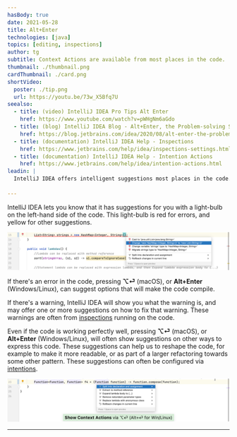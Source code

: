 ```yaml
---
hasBody: true
date: 2021-05-28
title: Alt+Enter
technologies: [java]
topics: [editing, inspections]
author: tg
subtitle: Context Actions are available from most places in the code. 
thumbnail: ./thumbnail.png
cardThumbnail: ./card.png
shortVideo:
  poster: ./tip.png
  url: https://youtu.be/73w_X5Bfq7U
seealso:
  - title: (video) IntelliJ IDEA Pro Tips Alt Enter
    href: https://www.youtube.com/watch?v=pWHgNm6aGdo
  - title: (blog) IntelliJ IDEA Blog - Alt+Enter, the Problem-solving Shortcut
    href: https://blog.jetbrains.com/idea/2020/08/alt-enter-the-problem-solving-shortcut/
  - title: (documentation) IntelliJ IDEA Help - Inspections
    href: https://www.jetbrains.com/help/idea/inspections-settings.html
  - title: (documentation) IntelliJ IDEA Help - Intention Actions
    href: https://www.jetbrains.com/help/idea/intention-actions.html
leadin: |
  IntelliJ IDEA offers intelligent suggestions most places in the code. It can offer fixes for compiler errors and inspection warnings. It can even use intentions to suggest other ways in which you could write code even if there's no warning or error.

---
```


  IntelliJ IDEA lets you know that it has suggestions for you with a light-bulb on the left-hand side of the code. This light-bulb is red for errors, and yellow for other suggestions.

  ![Alt Enter on errors](red-light-bulb.png)

  If there's an error in the code, pressing **⌥⏎** (macOS), or **Alt+Enter** (Windows/Linux), can suggest options that will make the code compile.

  If there's a warning, IntelliJ IDEA will show you what the warning is, and may offer one or more suggestions on how to fix that warning. These warnings are often from [inspections](../../topics/inspections/) running on the code.

  Even if the code is working perfectly well, pressing **⌥⏎** (macOS), or **Alt+Enter** (Windows/Linux), will often show suggestions on other ways to express this code. These suggestions can help us to reshape the code, for example to make it more readable, or as part of a larger refactoring towards some other pattern. These suggestions can often be configured via [intentions](https://www.jetbrains.com/help/idea/intention-actions.html).

  ![Alt Enter on errors](suggestions-on-working-code.png)


---
